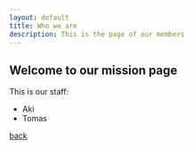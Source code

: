 ```yaml
---
layout: default
title: Who we are
description: This is the page of our members
---
```


## Welcome to our mission page

This is our staff:
* Aki
* Tomas


[back](./)
